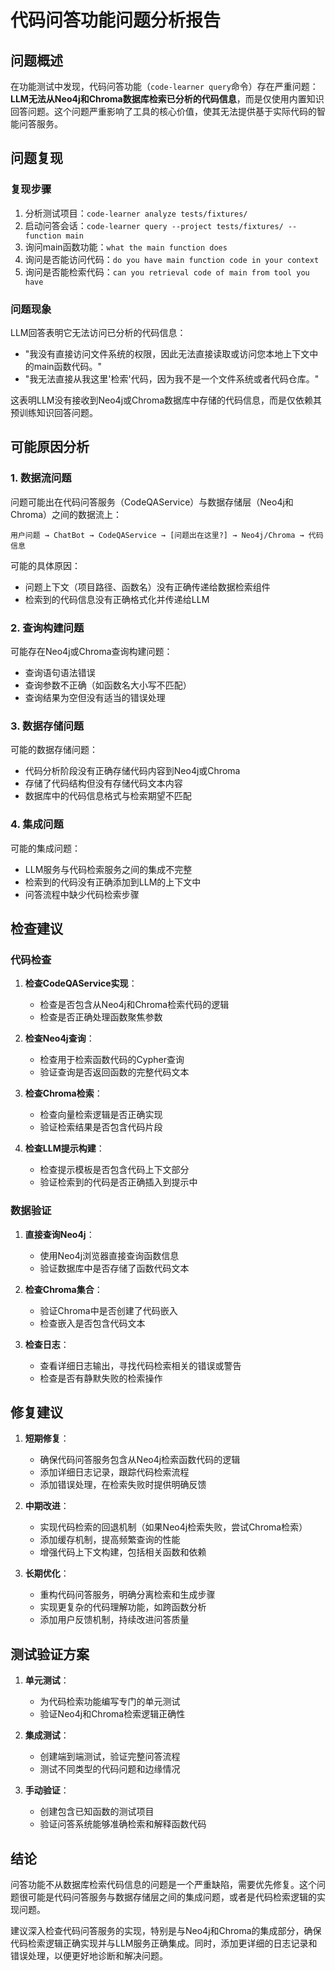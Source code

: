 # 代码问答功能问题分析报告

## 问题概述

在功能测试中发现，代码问答功能（`code-learner query`命令）存在严重问题：**LLM无法从Neo4j和Chroma数据库检索已分析的代码信息**，而是仅使用内置知识回答问题。这个问题严重影响了工具的核心价值，使其无法提供基于实际代码的智能问答服务。

## 问题复现

### 复现步骤

1. 分析测试项目：`code-learner analyze tests/fixtures/`
2. 启动问答会话：`code-learner query --project tests/fixtures/ --function main`
3. 询问main函数功能：`what the main function does`
4. 询问是否能访问代码：`do you have main function code in your context`
5. 询问是否能检索代码：`can you retrieval code of main from tool you have`

### 问题现象

LLM回答表明它无法访问已分析的代码信息：
- "我没有直接访问文件系统的权限，因此无法直接读取或访问您本地上下文中的main函数代码。"
- "我无法直接从我这里'检索'代码，因为我不是一个文件系统或者代码仓库。"

这表明LLM没有接收到Neo4j或Chroma数据库中存储的代码信息，而是仅依赖其预训练知识回答问题。

## 可能原因分析

### 1. 数据流问题

问题可能出在代码问答服务（CodeQAService）与数据存储层（Neo4j和Chroma）之间的数据流上：

```
用户问题 → ChatBot → CodeQAService → [问题出在这里?] → Neo4j/Chroma → 代码信息
```

可能的具体原因：
- 问题上下文（项目路径、函数名）没有正确传递给数据检索组件
- 检索到的代码信息没有正确格式化并传递给LLM

### 2. 查询构建问题

可能存在Neo4j或Chroma查询构建问题：
- 查询语句语法错误
- 查询参数不正确（如函数名大小写不匹配）
- 查询结果为空但没有适当的错误处理

### 3. 数据存储问题

可能的数据存储问题：
- 代码分析阶段没有正确存储代码内容到Neo4j或Chroma
- 存储了代码结构但没有存储代码文本内容
- 数据库中的代码信息格式与检索期望不匹配

### 4. 集成问题

可能的集成问题：
- LLM服务与代码检索服务之间的集成不完整
- 检索到的代码没有正确添加到LLM的上下文中
- 问答流程中缺少代码检索步骤

## 检查建议

### 代码检查

1. **检查CodeQAService实现**：
   - 检查是否包含从Neo4j和Chroma检索代码的逻辑
   - 检查是否正确处理函数聚焦参数

2. **检查Neo4j查询**：
   - 检查用于检索函数代码的Cypher查询
   - 验证查询是否返回函数的完整代码文本

3. **检查Chroma检索**：
   - 检查向量检索逻辑是否正确实现
   - 验证检索结果是否包含代码片段

4. **检查LLM提示构建**：
   - 检查提示模板是否包含代码上下文部分
   - 验证检索到的代码是否正确插入到提示中

### 数据验证

1. **直接查询Neo4j**：
   - 使用Neo4j浏览器直接查询函数信息
   - 验证数据库中是否存储了函数代码文本

2. **检查Chroma集合**：
   - 验证Chroma中是否创建了代码嵌入
   - 检查嵌入是否包含代码文本

3. **检查日志**：
   - 查看详细日志输出，寻找代码检索相关的错误或警告
   - 检查是否有静默失败的检索操作

## 修复建议

1. **短期修复**：
   - 确保代码问答服务包含从Neo4j检索函数代码的逻辑
   - 添加详细日志记录，跟踪代码检索流程
   - 添加错误处理，在检索失败时提供明确反馈

2. **中期改进**：
   - 实现代码检索的回退机制（如果Neo4j检索失败，尝试Chroma检索）
   - 添加缓存机制，提高频繁查询的性能
   - 增强代码上下文构建，包括相关函数和依赖

3. **长期优化**：
   - 重构代码问答服务，明确分离检索和生成步骤
   - 实现更复杂的代码理解功能，如跨函数分析
   - 添加用户反馈机制，持续改进问答质量

## 测试验证方案

1. **单元测试**：
   - 为代码检索功能编写专门的单元测试
   - 验证Neo4j和Chroma检索逻辑正确性

2. **集成测试**：
   - 创建端到端测试，验证完整问答流程
   - 测试不同类型的代码问题和边缘情况

3. **手动验证**：
   - 创建包含已知函数的测试项目
   - 验证问答系统能够准确检索和解释函数代码

## 结论

问答功能不从数据库检索代码信息的问题是一个严重缺陷，需要优先修复。这个问题很可能是代码问答服务与数据存储层之间的集成问题，或者是代码检索逻辑的实现问题。

建议深入检查代码问答服务的实现，特别是与Neo4j和Chroma的集成部分，确保代码检索逻辑正确实现并与LLM服务正确集成。同时，添加更详细的日志记录和错误处理，以便更好地诊断和解决问题。 